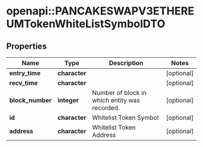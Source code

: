 # openapi::PANCAKESWAPV3ETHEREUMTokenWhiteListSymbolDTO



## Properties
Name | Type | Description | Notes
------------ | ------------- | ------------- | -------------
**entry_time** | **character** |  | [optional] 
**recv_time** | **character** |  | [optional] 
**block_number** | **integer** | Number of block in which entity was recorded. | [optional] 
**id** | **character** | Whitelist Token Symbol | [optional] 
**address** | **character** | Whitelist Token Address | [optional] 


